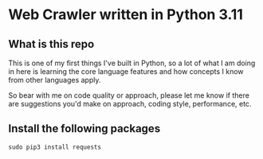 # Web Crawler written in Python 3.11

## What is this repo
This is one of my first things I've built in Python, so a lot of what I am doing in here is learning the core language features and how concepts I know from other languages apply.

So bear with me on code quality or approach, please let me know if there are suggestions you'd make on approach, coding style, performance, etc.

## Install the following packages

```sudo pip3 install requests```